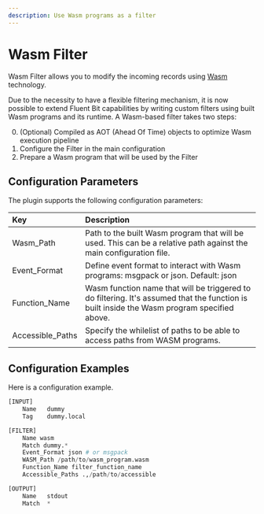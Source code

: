 ```yaml
---
description: Use Wasm programs as a filter
---
```


# Wasm Filter

Wasm Filter allows you to modify the incoming records using [Wasm](https://webassembly.org/) technology.

Due to the necessity to have a flexible filtering mechanism, it is now possible to extend Fluent Bit capabilities by writing custom filters using built Wasm programs and its runtime. A Wasm-based filter takes two steps:

0. (Optional) Compiled as AOT (Ahead Of Time) objects to optimize Wasm execution pipeline
1. Configure the Filter in the main configuration
2. Prepare a Wasm program that will be used by the Filter

## Configuration Parameters <a id="config"></a>

The plugin supports the following configuration parameters:

| Key | Description |
| :--- | :--- |
| Wasm\_Path | Path to the built Wasm program that will be used. This can be a relative path against the main configuration file. |
| Event\_Format | Define event format to interact with Wasm programs: msgpack or json. Default: json |
| Function\_Name | Wasm function name that will be triggered to do filtering. It's assumed that the function is built inside the Wasm program specified above. |
| Accessible\_Paths | Specify the whilelist of paths to be able to access paths from WASM programs. |

## Configuration Examples <a id="config_example"></a>

Here is a configuration example.

```python
[INPUT]
    Name   dummy
    Tag    dummy.local

[FILTER]
    Name wasm
    Match dummy.*
    Event_Format json # or msgpack
    WASM_Path /path/to/wasm_program.wasm
    Function_Name filter_function_name
    Accessible_Paths .,/path/to/accessible

[OUTPUT]
    Name   stdout
    Match  *
```
